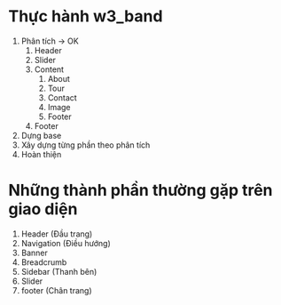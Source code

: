 # Thực hành w3_band

1. Phân tích -> OK
   1. Header
   2. Slider
   3. Content
      1. About
      2. Tour
      3. Contact
      4. Image
      5. Footer
   4. Footer
2. Dựng base
3. Xây dựng từng phần theo phân tích
4. Hoàn thiện

# Những thành phần thường gặp trên giao diện

1. Header (Đầu trang)
2. Navigation (Điều hướng)
3. Banner
4. Breadcrumb
5. Sidebar (Thanh bên)
6. Slider
7. footer (Chân trang)
